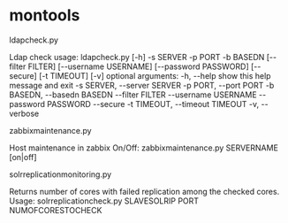 montools
========

ldapcheck.py

Ldap check usage:
ldapcheck.py [-h] -s SERVER -p PORT -b BASEDN [--filter FILTER]
                    [--username USERNAME] [--password PASSWORD] [--secure]
                    [-t TIMEOUT] [-v]
optional arguments:
  -h, --help            show this help message and exit
  -s SERVER, --server SERVER
  -p PORT, --port PORT
  -b BASEDN, --basedn BASEDN
  --filter FILTER
  --username USERNAME
  --password PASSWORD
  --secure
  -t TIMEOUT, --timeout TIMEOUT
  -v, --verbose

zabbixmaintenance.py

Host maintenance in zabbix On/Off:
zabbixmaintenance.py SERVERNAME [on|off]

solrreplicationmonitoring.py

Returns number of cores with failed replication among the checked cores.
Usage:
solrreplicationcheck.py SLAVESOLRIP PORT NUMOFCORESTOCHECK
